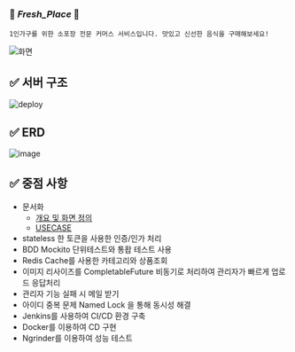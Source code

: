 ### 🌿 *Fresh_Place* 🌿
```
1인가구를 위한 소포장 전문 커머스 서비스입니다. 맛있고 신선한 음식을 구매해보세요!
```
![화면](https://user-images.githubusercontent.com/80368511/230976382-583cc4ef-f118-45d8-aca3-d66342d29e56.png)

✅ 서버 구조
---
![deploy](https://user-images.githubusercontent.com/80368511/230966349-1112b1dc-bb71-47b4-ae22-ca722ca7ccb3.png)

✅ ERD
---
![image](https://user-images.githubusercontent.com/80368511/230974079-6e5b31b7-8f22-4a68-b4f1-9ddd3125df42.png)

✅ 중점 사항
---
- 문서화
  + [개요 및 화면 정의](https://github.com/E-TF/Fresh-place/wiki/%F0%9F%8C%BF-Fresh_Place-%F0%9F%8C%BF)
  + [USECASE](https://github.com/E-TF/Fresh-place/wiki/USECASE)
- stateless 한 토큰을 사용한 인증/인가 처리
- BDD Mockito 단위테스트와 통홥 테스트 사용
- Redis Cache를 사용한 카테고리와 상품조회
- 이미지 리사이즈를 CompletableFuture 비동기로 처리하여 관리자가 빠르게 업로드 응답처리
- 관리자 기능 실패 시 메일 받기
- 아이디 중복 문제 Named Lock 을 통해 동시성 해결
- Jenkins를 사용하여 CI/CD 환경 구축
- Docker를 이용하여 CD 구현
- Ngrinder를 이용하여 성능 테스트
 
